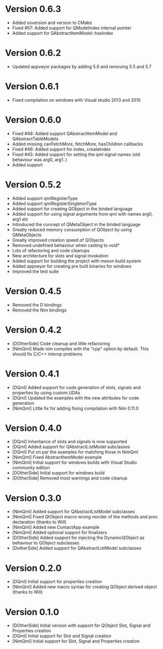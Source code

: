 
# Version 0.6.3
* Added soversion and version to CMake
* Fixed #57: Added support for QModelIndex internal pointer
* Added support for QAbstractItemModel::hasIndex

# Version 0.6.2
* Updated appveyor packages by adding 5.8 and removing 5.5 and 5.7

# Version 0.6.1
* Fixed compilation on windows with Visual studio 2013 and 2015

# Version 0.6.0
* Fixed #48: Added support QAbstractItemModel and QAbstractTableModels
* Added missing canFetchMore, fetchMore, hasChildren callbacks
* Fixed #46: Added support for index, createIndex
* Fixed #45: Added support for setting the qml signal names (old behaviour was arg0, arg1..)
* Added support

# Version 0.5.2
* Added support qmlRegisterType
* Added support qmlRegisterSingletonType
* Added support for creating QObject in the binded language
* Added support for using signal arguments from qml with names arg0, arg1 etc
* Introduced the concept of QMetaObject in the binded language
* Greatly reduced memory consumption of QObject by using QMetaObjects
* Greatly improved creation speed of QObjects
* Removed undefined behaviour when casting to void*
* Lots of refactoring and code cleanups
* New architecture for slots and signal invokation
* Added support for building the project with meson build system
* Added appveyor for creating pre built binaries for windows
* Improved the test suite

# Version 0.4.5
* Removed the D bindings
* Removed the Nim bindings

# Version 0.4.2
* [DOtherSide] Code cleanup and little refactoring
* [NimQml] Made nim compiles with the "cpp" option by default. This should fix C/C++ interop problems

# Version 0.4.1
* [DQml] Added support for code generation of slots, signals and properties by using custom UDAs
* [DQml] Updated the examples with the new attributes for code generation
* [NimQml] Little fix for adding fixing compilation with Nim 0.11.0

# Version 0.4.0
* [DQml] Inheritance of slots and signals is now supported
* [DQml] Added support for QAbstractListModel subclasses
* [DQml] Put on par the examples for matching those in NimQml
* [NimQml] Fixed AbstractItemModel example
* [NimQml] Initial support for windows builds with Visual Studio community edition
* [DOtherSide] Initial support for windows build
* [DOtherSide] Removed most warnings and code cleanup

# Version 0.3.0
* [NimQml] Added support for QAbstractListModel subclasses
* [NimQml] Fixed QtObject macro wrong reorder of the methods and proc declaration (thanks to Will)
* [NimQml] Added new ContactApp example
* [NimQml] Added optional support for finalizers
* [DOtherSide] Added support for injecting the DynamicQObject as behaviour to QObject subclasses
* [DotherSide] Added support for QAbstractListModel subclasses

# Version 0.2.0
* [DQml] Initial support for properties creation
* [NimQml] Added new macro syntax for creating QObject derived object (thanks to Will)

# Version 0.1.0
* [DOtherSide] Initial version with support for QObject Slot, Signal and Properties creation
* [DQml] Initial support for Slot and Signal creation
* [NimQml] Initial support for Slot, Signal and Properties creation
